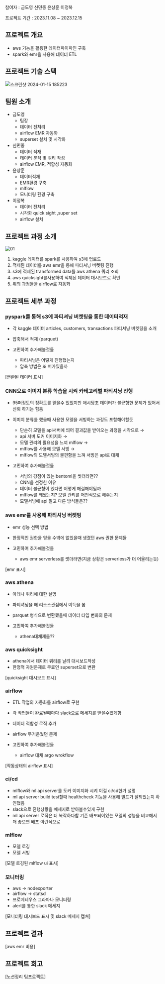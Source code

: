 참여자 : 금도영 신민종 윤상훈 이정복

프로젝트 기간 : 2023.11.08 ~ 2023.12.15

## **프로젝트 개요**

- aws 기능을 활용한 데이터파이파인 구축
- spark와 emr을 사용해 데이터 ETL


## **프로젝트 기술 스택**

![스크린샷 2024-01-15 185223](https://github.com/humaningansalam/aws-data-pipeline-project/assets/89466243/cf2e8a56-e7fa-491a-9ece-4b8aeee8c327)

## **팀원 소개**

- 금도영
    - 팀장
    - 데이터 전처리
    - airflow EMR 자동화
    - superset 설치 및 시각화
- 신민종
    - 데이터 적재
    - 데이터 분석 및 쿼리 작성
    - airflow EMR, 적합성 자동화
- 윤상훈
    - 데이터적재
    - EMR환경 구축
    - mlflow
    - 모니터링 환경 구축
- 이정복
    - 데이터 전처리
    - 시각화 quick sight ,super set
    - airflow 설치



## **프로젝트 과정 소개**

![01](https://github.com/humaningansalam/aws-data-pipeline-project/assets/89466243/844c3cab-0aa1-42c4-b2fa-1b5be5e1df2d)

1. kaggle 데이터를 spark를 사용하여 s3에 업로드
2. 적제된 데이터를 aws emr을 통해 파티셔닝 버켓팅 진행
3. s3에 적제된 transformed data를 aws athena 쿼리 조회
4. aws quicksight를사용하여 적제된 데이터 대시보드로 확인
5. 위의 과정들을 airflow로 자동화



## **프로젝트 세부 과정**

### pyspark를 통해  s3에 파티셔닝 버켓팅을 통한 데이터적재

- 각 kaggle 데이터  articles, customers, transactions 파티셔닝 버켓팅을 소개
- 압축해서 적재 (parquet)

- 고민하여 추가해볼것들
    - 파티셔닝은 어떻게 진행했는지
    - 압축 방법은 또 머가있을까
  
  
[변환된 데이터 표시]

### CNN으로 이미지 분류 학습을 시켜 카테고리별  파티셔닝 진행

- 95퍼정도의 정확도를 얻을수 있었지만 애시당초 데이터가 불균형한 문제가 있어서 신뢰 하기는 힘듬
- 이미지 분류를 했을때 사용한 모델을 서빙하는 과정도 포함해야할듯
    - 단순히 모델을 api서버에 띄어 결과값을 받아오는 과정을 시작으로 →
    - api 서버 도커 이미지화 →
    - 모델 관리의 필요성을 느껴 mlflow →
    - mlflow를 사용해 모델 서빙 →
    - mlflow의 모델서빙의 불편함을 느껴 서빙은 api로 대채
      
- 고민하여 추가해볼것들
    - 서빙의 강점이 있는 bentoml을 썻더라면??
    - CNN을 선정한 이유
    - 데이터 불균형이 있다면 어떻게 해결해야될까
    - mlflow를 왜썼는지? 모델 관리를 어떤식으로 해주는지
    - 모델서빙에 api 말고 다른 방식들은??


### aws emr를 사용해 파티셔닝 버켓팅

- emr 성능 선택 방법
- 한정적인 권한을 얻을 수밖에 없었을때 생겼던 aws 권한 문제들

- 고민하여 추가해볼것들
     - aws emr serverless를 썻더라면(지금 상황은 serverless가 더 어울리는듯)

[emr 표시]

### aws athena

- 아테나 쿼리에 대한 설명
- 파티셔닝을 해 리소스관점에서 이득을 봄
- parquet 형식으로 변환했을때 데이터 타입 변화의 문제

- 고민하여 추가해볼것들
    - athena대채제들??
  
### aws quicksight

- athena에서 데이터 쿼리를 날려 대시보드작성
- 한정적 자원문제로 무료인 superset으로 변환

[quicksight 대시보드 표시]

### airflow 

- ETL 작업의 자동화를 airflow로 구현
- 각 작업들이 완료될때마다 slack으로 메세지를 받을수있게함
- 데이터 적합성 로직 추가
- airflow 무거운웠던 문제

- 고민하여 추가해볼것들
    - airflow 대채 argo wrokflow 

[작동상태의 airflow 표시]

### ci/cd

- mlflow와 ml api server를 도커 이미지화 시켜 이걸 ci/cd한거 설명
- ml api server build test할때  healthcheck 기능을 사용해 빌드가 잘되었는지 확인했음
- slack으로 진행상황을 메세지로 받아볼수있게 구현
- ml api server 로직은  더 복작하다함  기존 배포되어있는 모델의 성능을 비교해서 더 좋으면 배포 이런식으로

### mlflow

- 모델 로깅
- 모델 서빙

[모델 로깅된 mlflow ui 표시]


### 모니터링

- aws → nodexporter
- airflow → statsd
- 프로메테우스 그라파나 모니터링
- alert를 통한 slack 메세지

[모니터링 대시보드 표시 및  slack 메세지 캡쳐]

## **프로젝트 결과**

[aws emr 비용]

## **프로젝트 회고**


[노션정리 팀프로젝트]
